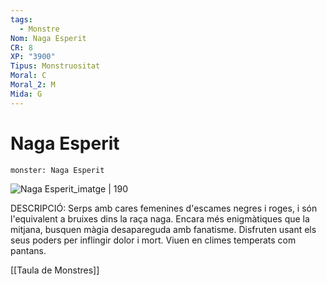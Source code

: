 ```yaml
---
tags:
  - Monstre
Nom: Naga Esperit
CR: 8
XP: "3900"
Tipus: Monstruositat
Moral: C
Moral_2: M
Mida: G
---
```

# Naga Esperit

```statblock
monster: Naga Esperit
```

![Naga Esperit_imatge | 190](https://www.dndbeyond.com/avatars/thumbnails/30833/682/1000/1000/638063870353621782.png)

DESCRIPCIÓ: 
Serps amb cares femenines d'escames negres i roges, i són l'equivalent a bruixes dins la raça naga. Encara més enigmàtiques que la mitjana, busquen màgia desapareguda amb fanatisme. Disfruten usant els seus poders per inflingir dolor i mort. Viuen en climes temperats com pantans.

[[Taula de Monstres]]